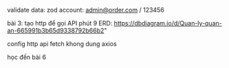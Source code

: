 validate data: zod
account: admin@order.com / 123456

bài 3: tạo http để gọi API phút 9
ERD: https://dbdiagram.io/d/Quan-ly-quan-an-665991b3b65d9338792b66b2"

config http api fetch khong dung axios

học đến bài 6

